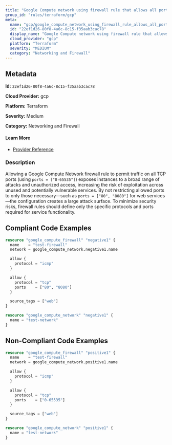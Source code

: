 ```yaml
---
title: "Google Compute network using firewall rule that allows all ports"
group_id: "rules/terraform/gcp"
meta:
  name: "gcp/google_compute_network_using_firewall_rule_allows_all_ports"
  id: "22ef1d26-80f8-4a6c-8c15-f35aab3cac78"
  display_name: "Google Compute network using firewall rule that allows all ports"
  cloud_provider: "gcp"
  platform: "Terraform"
  severity: "MEDIUM"
  category: "Networking and Firewall"
---
```

## Metadata

**Id:** `22ef1d26-80f8-4a6c-8c15-f35aab3cac78`

**Cloud Provider:** gcp

**Platform:** Terraform

**Severity:** Medium

**Category:** Networking and Firewall

#### Learn More

 - [Provider Reference](https://registry.terraform.io/providers/hashicorp/google/latest/docs/resources/compute_firewall#allow)

### Description

 Allowing a Google Compute Network firewall rule to permit traffic on all TCP ports (using `ports = ["0-65535"]`) exposes instances to a broad range of attacks and unauthorized access, increasing the risk of exploitation across unused and potentially vulnerable services. By not restricting allowed ports to only those necessary—such as `ports = ["80", "8080"]` for web services—the configuration creates a large attack surface. To minimize security risks, firewall rules should define only the specific protocols and ports required for service functionality.


## Compliant Code Examples
```terraform
resource "google_compute_firewall" "negative1" {
  name    = "test-firewall"
  network = google_compute_network.negative1.name

  allow {
    protocol = "icmp"
  }

  allow {
    protocol = "tcp"
    ports    = ["80", "8080"]
  }

  source_tags = ["web"]
}

resource "google_compute_network" "negative1" {
  name = "test-network"
}

```
## Non-Compliant Code Examples
```terraform
resource "google_compute_firewall" "positive1" {
  name    = "test-firewall"
  network = google_compute_network.positive1.name

  allow {
    protocol = "icmp"
  }

  allow {
    protocol = "tcp"
    ports    = ["0-65535"]
  }

  source_tags = ["web"]
}

resource "google_compute_network" "positive1" {
  name = "test-network"
}

```